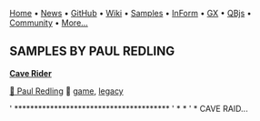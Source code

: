 [Home](https://qb64.com) • [News](../news.md) • [GitHub](https://github.com/QB64Official/qb64) • [Wiki](wiki.md) • [Samples](../samples.md) • [InForm](../inform.md) • [GX](../gx.md) • [QBjs](../qbjs.md) • [Community](../community.md) • [More...](../more.md)

## SAMPLES BY PAUL REDLING

**[Cave Rider](cave-rider/index.md)**

[🐝 Paul Redling](paul-redling.md) 🔗 [game](game.md), [legacy](legacy.md)

' *************************************** ' *                                     * ' * CAVE RAID...

